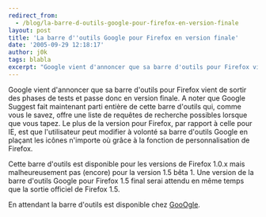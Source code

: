```yaml
---
redirect_from:
  - /blog/la-barre-d-outils-google-pour-firefox-en-version-finale
layout: post
title: 'La barre d''outils Google pour Firefox en version finale'
date: '2005-09-29 12:18:17'
author: j0k
tags: blabla
excerpt: "Google vient d'annoncer que sa barre d'outils pour Firefox vient de sortir des phases de tests et passe donc en version finale.     \nA noter que Google Suggest fait maintenant parti entière de cette barre d'outils qui, comme vous le savez, offre une liste de requêtes de recherche possibles lorsque que vous tapez. Le plus de la version pour Firefox, par rapport à      …"
---
```


Google vient d'annoncer que sa barre d'outils pour Firefox vient de sortir des phases de tests et passe donc en version finale.
A noter que Google Suggest fait maintenant parti entière de cette barre d'outils qui, comme vous le savez, offre une liste de requêtes de recherche possibles lorsque que vous tapez. Le plus de la version pour Firefox, par rapport à celle pour IE, est que l'utilisateur peut modifier à volonté sa barre d'outils Google en plaçant les icônes n'importe où grâce à la fonction de personnalisation de Firefox.

Cette barre d'outils est disponible pour les versions de Firefox 1.0.x mais malheureusement pas (encore) pour la version 1.5 bêta 1. Une version de la barre d'outils Google pour Firefox 1.5 final serai attendu en même temps que la sortie officiel de Firefox 1.5.

En attendant la barre d'outils est disponible chez [GooOgle](http://toolbar.google.com/firefox/T3/intl/fr/).
